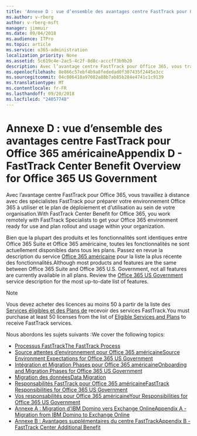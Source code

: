 ```yaml
---
title: 'Annexe D : vue d’ensemble des avantages centre FastTrack pour Office 365 américaine'
ms.author: v-rberg
author: v-rberg-msft
manager: jimmuir
ms.date: 09/04/2018
ms.audience: ITPro
ms.topic: article
ms.service: o365-administration
localization_priority: None
ms.assetid: 5c619c4e-2ac5-4c2f-8d8c-acccff3b9b20
description: Avec l’avantage centre FastTrack pour Office 365, vous travaillez à distance avec des spécialistes FastTrack pour préparer votre environnement Office 365 à utiliser et le plan de déploiement et d’utilisation au sein de votre organisation.
ms.openlocfilehash: 8e866c57ebf4b9a8fededad0f307435f2445e3cc
ms.sourcegitcommit: 04c086418a97082a88b7ab85b284e4741c1c9139
ms.translationtype: MT
ms.contentlocale: fr-FR
ms.lasthandoff: 09/20/2018
ms.locfileid: "24057748"
---
```

# <a name="appendix-d---fasttrack-center-benefit-overview-for-office-365-us-government"></a><span data-ttu-id="f672d-103">Annexe D : vue d’ensemble des avantages centre FastTrack pour Office 365 américaine</span><span class="sxs-lookup"><span data-stu-id="f672d-103">Appendix D - FastTrack Center Benefit Overview for Office 365 US Government</span></span>

<span data-ttu-id="f672d-104">Avec l’avantage centre FastTrack pour Office 365, vous travaillez à distance avec des spécialistes FastTrack pour préparer votre environnement Office 365 à utiliser et le plan de déploiement et d’utilisation au sein de votre organisation.</span><span class="sxs-lookup"><span data-stu-id="f672d-104">With FastTrack Center Benefit for Office 365, you work remotely with FastTrack Specialists to get your Office 365 environment ready for use and plan rollout and usage within your organization.</span></span> 
  
<span data-ttu-id="f672d-p101">Bien que la plupart des produits et les fonctionnalités sont identiques entre Office 365 Suite et Office 365 américaine, toutes les fonctionnalités ne sont actuellement disponibles dans tous les plans. Passez en revue la description du service [Office 365 américaine](https://aka.ms/aboutgovcloud) pour la liste la plus récente des fonctionnalités.</span><span class="sxs-lookup"><span data-stu-id="f672d-p101">Although most products and features are the same between Office 365 Suite and Office 365 U.S. Government, not all features are currently available in all plans. Review the [Office 365 US Government](https://aka.ms/aboutgovcloud) service description for the most up-to-date list of features.</span></span>

> [!NOTE]
><span data-ttu-id="f672d-107">Vous devez acheter des licences au moins 50 à partir de la liste des [Services éligibles et des Plans de](eligible-services-and-plans.md) recevoir des services FastTrack.</span><span class="sxs-lookup"><span data-stu-id="f672d-107">You must purchase at least 50 licenses from the list of [Eligible Services and Plans](eligible-services-and-plans.md) to receive FastTrack services.</span></span>  

<span data-ttu-id="f672d-108">Nous abordons les sujets suivants :</span><span class="sxs-lookup"><span data-stu-id="f672d-108">We cover the following topics:</span></span>
- [<span data-ttu-id="f672d-109">Processus FastTrack</span><span class="sxs-lookup"><span data-stu-id="f672d-109">The FastTrack Process</span></span>](fasttrack-process.md) 
- [<span data-ttu-id="f672d-110">Source attentes d’environnement pour Office 365 américaine</span><span class="sxs-lookup"><span data-stu-id="f672d-110">Source Environment Expectations for Office 365 US Government</span></span>](US-Gov-appendix-source-environment-expectations.md)   
- [<span data-ttu-id="f672d-111">Intégration et Migration Phases pour Office 365 américaine</span><span class="sxs-lookup"><span data-stu-id="f672d-111">Onboarding and Migration Phases for Office 365 US Government</span></span>](US-Gov-appendix-onboarding-and-migration.md)
- [<span data-ttu-id="f672d-112">Migration des données</span><span class="sxs-lookup"><span data-stu-id="f672d-112">Data Migration</span></span>](data-migration.md)    
- [<span data-ttu-id="f672d-113">Responsabilités FastTrack pour Office 365 américaine</span><span class="sxs-lookup"><span data-stu-id="f672d-113">FastTrack Responsibilities for Office 365 US Government</span></span>](US-Gov-appendix-fasttrack-responsibilities.md)   
- [<span data-ttu-id="f672d-114">Vos responsabilités pour Office 365 américaine</span><span class="sxs-lookup"><span data-stu-id="f672d-114">Your Responsibilities for Office 365 US Government</span></span>](US-Gov-appendix-your-responsibilities.md) 
- [<span data-ttu-id="f672d-115">Annexe A : Migration d'IBM Domino vers Exchange Online</span><span class="sxs-lookup"><span data-stu-id="f672d-115">Appendix A - Migration from IBM Domino to Exchange Online</span></span>](from-ibm-domino-to-exchange-online.md)   
- [<span data-ttu-id="f672d-116">Annexe B : Avantages supplémentaires du centre FastTrack</span><span class="sxs-lookup"><span data-stu-id="f672d-116">Appendix B - FastTrack Center Additional Benefit</span></span>](fasttrack-additional-benefits.md)


